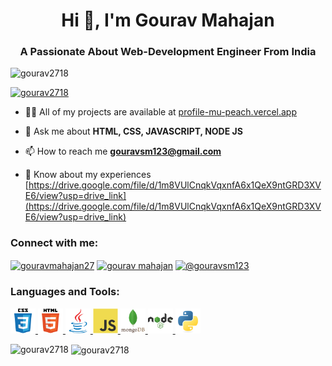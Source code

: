 <h1 align="center">Hi 👋, I'm Gourav Mahajan</h1>
<h3 align="center">A Passionate About Web-Development Engineer From India</h3>

<p align="left"> <img src="https://komarev.com/ghpvc/?username=gourav2718&label=Profile%20views&color=0e75b6&style=flat" alt="gourav2718" /> </p>

<p align="left"> <a href="https://github.com/ryo-ma/github-profile-trophy"><img src="https://github-profile-trophy.vercel.app/?username=gourav2718" alt="gourav2718" /></a> </p>

- 👨‍💻 All of my projects are available at [profile-mu-peach.vercel.app](profile-mu-peach.vercel.app)

- 💬 Ask me about **HTML, CSS, JAVASCRIPT, NODE JS**

- 📫 How to reach me **gouravsm123@gmail.com**

- 📄 Know about my experiences [https://drive.google.com/file/d/1m8VUlCnqkVqxnfA6x1QeX9ntGRD3XVE6/view?usp=drive_link](https://drive.google.com/file/d/1m8VUlCnqkVqxnfA6x1QeX9ntGRD3XVE6/view?usp=drive_link)

<h3 align="left">Connect with me:</h3>
<p align="left">
<a href="https://twitter.com/gouravmahajan27" target="blank"><img align="center" src="https://raw.githubusercontent.com/rahuldkjain/github-profile-readme-generator/master/src/images/icons/Social/twitter.svg" alt="gouravmahajan27" height="30" width="40" /></a>
<a href="https://linkedin.com/in/gourav mahajan" target="blank"><img align="center" src="https://raw.githubusercontent.com/rahuldkjain/github-profile-readme-generator/master/src/images/icons/Social/linked-in-alt.svg" alt="gourav mahajan" height="30" width="40" /></a>
<a href="https://www.hackerrank.com/@gouravsm123" target="blank"><img align="center" src="https://raw.githubusercontent.com/rahuldkjain/github-profile-readme-generator/master/src/images/icons/Social/hackerrank.svg" alt="@gouravsm123" height="30" width="40" /></a>
</p>

<h3 align="left">Languages and Tools:</h3>
<p align="left"> <a href="https://www.w3schools.com/css/" target="_blank" rel="noreferrer"> <img src="https://raw.githubusercontent.com/devicons/devicon/master/icons/css3/css3-original-wordmark.svg" alt="css3" width="40" height="40"/> </a> <a href="https://www.w3.org/html/" target="_blank" rel="noreferrer"> <img src="https://raw.githubusercontent.com/devicons/devicon/master/icons/html5/html5-original-wordmark.svg" alt="html5" width="40" height="40"/> </a> <a href="https://www.java.com" target="_blank" rel="noreferrer"> <img src="https://raw.githubusercontent.com/devicons/devicon/master/icons/java/java-original.svg" alt="java" width="40" height="40"/> </a> <a href="https://developer.mozilla.org/en-US/docs/Web/JavaScript" target="_blank" rel="noreferrer"> <img src="https://raw.githubusercontent.com/devicons/devicon/master/icons/javascript/javascript-original.svg" alt="javascript" width="40" height="40"/> </a> <a href="https://www.mongodb.com/" target="_blank" rel="noreferrer"> <img src="https://raw.githubusercontent.com/devicons/devicon/master/icons/mongodb/mongodb-original-wordmark.svg" alt="mongodb" width="40" height="40"/> </a> <a href="https://nodejs.org" target="_blank" rel="noreferrer"> <img src="https://raw.githubusercontent.com/devicons/devicon/master/icons/nodejs/nodejs-original-wordmark.svg" alt="nodejs" width="40" height="40"/> </a> <a href="https://www.python.org" target="_blank" rel="noreferrer"> <img src="https://raw.githubusercontent.com/devicons/devicon/master/icons/python/python-original.svg" alt="python" width="40" height="40"/> </a> </p>

<p><img align="left" src="https://github-readme-stats.vercel.app/api/top-langs?username=gourav2718&show_icons=true&locale=en&layout=compact" alt="gourav2718" /></p>

<p>&nbsp;<img align="center" src="https://github-readme-stats.vercel.app/api?username=gourav2718&show_icons=true&locale=en" alt="gourav2718" /></p>
